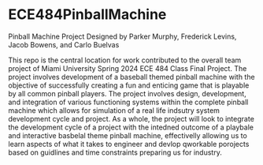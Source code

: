 # ECE484PinballMachine
Pinball Machine Project Designed by Parker Murphy, Frederick Levins, Jacob Bowens, and Carlo Buelvas


This repo is the central location for work contributed to the overall team project of Miami University Spring 2024 ECE 484 Class Final Project. The project involves development of a baseball themed pinball machine with the objective of successfully creating a fun and enticing game that is playable by all common pinball players. The project involves design, development, and integration of various functioning systems within the complete pinball machine which allows for simulation of a real life indsutry system development cycle and project. As a whole, the project will look to integrate the development cycle of a project with the intedned outcome of a playbale and interactive basbelal theme pinball machine, effectivelly allowing us to learn aspects of what it takes to engineer and devlop qworkable porojects based on guidlines and time constraints preparing us for industry.
